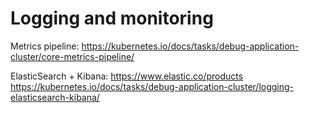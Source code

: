 # Logging and monitoring

Metrics pipeline: <https://kubernetes.io/docs/tasks/debug-application-cluster/core-metrics-pipeline/>

ElasticSearch + Kibana:
<https://www.elastic.co/products>
<https://kubernetes.io/docs/tasks/debug-application-cluster/logging-elasticsearch-kibana/>
